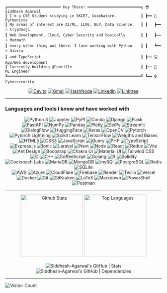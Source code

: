 ```plaintext
╔════════════════════════ Hey There! ════════════════════════╗ 😎 Siddhesh Agarwal
║ I'm a CSE Student studying in SKCET, Coimbatore.           ║ ┣━━ 🐍 Pythonista
║ My areas of interest are AI/ML, LLMs, NLP, Data Science,   ║ ┃   ┣━━ ⭐ Cryptmoji
║ Web Development, Cloud, Cyber Security and basically       ║ ┃   ┣━━ ⭐ Matmath
║ every other thing out there. I love working with Python    ║ ┃   ┗━━ ⭐ Sierra
║ and TypeScript.                                            ║ ┣━━ 💻 App/Web development
║ Currently building @Centille                               ║ ┣━━ 🤖 ML Engineer
╚════════════════════════════════════════════════════════════╝ ┗━━ 🔒 Cybersecurity
```

<!-- ![Typing SVG](https://readme-typing-svg.demolab.com/?duration=4000&&center=true&&lines=I+am+a+Frontend+Developer;I+am+a+Backend+Developer;I+am+a+ML+Engineer;I+am+a+DB+Administrator;I+am+a+DevOps+Engineer;I+am+a+Cloud+Architect) -->

<div align="center">
  <a href="https://dev.to/siddhesh_agarwal" target="_blank"><img alt="Dev.to" src="https://img.shields.io/badge/dev.to-0A0A0A?style=for-the-badge&logo=devdotto&logoColor=white"></a>
  <a href="mailto:siddhesh.agarwal@gmail.com" target="_blank"><img alt="Gmail" src="https://img.shields.io/badge/Gmail-D14836?style=for-the-badge&logo=gmail&logoColor=white"></a>
  <a href="https://siddhesh2003.hashnode.dev/" target="_blank"><img alt="HashNode" src="https://img.shields.io/badge/Hashnode-2962FF?style=for-the-badge&logo=hashnode&logoColor=white"></a>
  <a href="https://www.linkedin.com/in/siddhesh-agarwal/" target="_blank"><img alt="LinkedIn" src="https://img.shields.io/badge/LinkedIn-0077B5?style=for-the-badge&logo=linkedin&logoColor=white"></a>
  <a href="https://linktr.ee/Siddhesh_Agarwal"><img alt="Linktree" src="https://img.shields.io/badge/linktree-39E09B?style=for-the-badge&logo=linktree&logoColor=white"></a>
</div>
<hr>

### Languages and tools I know and have worked with

<div align="center">
  <img alt="Python 3" src="https://img.shields.io/badge/Python-37709F?style=for-the-badge&logo=python&logoColor=white" />
  <img alt="Jupyter" src="https://img.shields.io/badge/Jupyter-F37626.svg?&style=for-the-badge&logo=Jupyter&logoColor=white" />
  <img alt="PyPI" src="https://img.shields.io/badge/pypi-3775A9?style=for-the-badge&logo=pypi&logoColor=white" />
  <img alt="Conda" src="https://img.shields.io/badge/conda-342B029.svg?&style=for-the-badge&logo=anaconda&logoColor=white" />
  <img alt="Django" src="https://img.shields.io/badge/Django-092E20?style=for-the-badge&logo=django&logoColor=white" />
  <img alt="Flask" src="https://img.shields.io/badge/Flask-000000?style=for-the-badge&logo=flask&logoColor=white" />
  <br>
  <img alt="FastAPI" src="https://img.shields.io/badge/fastapi-109989?style=for-the-badge&logo=FASTAPI&logoColor=white" />
  <img alt="NumPy"src="https://img.shields.io/badge/Numpy-777BB4?style=for-the-badge&logo=numpy&logoColor=white" />
  <img alt="Pandas" src="https://img.shields.io/badge/Pandas-2C2D72?style=for-the-badge&logo=pandas&logoColor=white" />
  <img alt="Plotly" src="https://img.shields.io/badge/Plotly-239120?style=for-the-badge&logo=plotly&logoColor=white" />
  <img alt="SciPy" src="https://img.shields.io/badge/SciPy-654FF0?style=for-the-badge&logo=SciPy&logoColor=white" />
  <img alt="Streamlit" src="https://img.shields.io/badge/Streamlit-FF4B4B?style=for-the-badge&logo=Streamlit&logoColor=white" />
  <br>
  <img alt="DialogFlow" src="https://img.shields.io/badge/dialogflow-FF9800?style=for-the-badge&logo=dialogflow&logoColor=white" />
  <img alt="HuggingFace" src="https://tinyurl.com/2p9ft7xf" />
  <img alt="Keras" src="https://img.shields.io/badge/Keras-D00000?style=for-the-badge&logo=Keras&logoColor=white" />
  <img alt="OpenCV" src="https://img.shields.io/badge/OpenCV-27338e?style=for-the-badge&logo=OpenCV&logoColor=white" />
  <img alt="Pytorch" src="https://img.shields.io/badge/PyTorch-EE4C2C?style=for-the-badge&logo=PyTorch&logoColor=white" />
  <img alt="Pytorch Lightning" src="https://img.shields.io/badge/PyTorch Lightning-792EE5?style=for-the-badge&logo=PyTorch Lightning&logoColor=white" />
  <img alt="Scikit Learn" src="https://img.shields.io/badge/scikit_learn-F7931E?style=for-the-badge&logo=scikit-learn&logoColor=white" />
  <img alt="TensorFlow" src="https://img.shields.io/badge/TensorFlow-FF6F00?style=for-the-badge&logo=tensorflow&logoColor=white" />
  <img alt="Weigths and Biases" src="https://img.shields.io/badge/Weights_&_Biases-FFBE00?style=for-the-badge&logo=WeightsAndBiases&logoColor=white" />
  <br>
  <img alt="HTML5" src="https://img.shields.io/badge/HTML5-E34F26?style=for-the-badge&logo=html5&logoColor=white" />
  <img alt="CSS3" src="https://img.shields.io/badge/CSS3-1572B6?style=for-the-badge&logo=css3&logoColor=white" />
  <img alt="JavaScript" src="https://img.shields.io/badge/JavaScript-323330?style=for-the-badge&logo=javascript&logoColor=F7DF1E" />
  <img alt="jQuery" src="https://img.shields.io/badge/jQuery-0769AD?style=for-the-badge&logo=jquery&logoColor=white" />
  <img alt="PHP" src="https://img.shields.io/badge/PHP-777BB4?style=for-the-badge&logo=php&logoColor=white" />
  <img alt="TypeScript" src="https://img.shields.io/badge/TypeScript-007ACC?style=for-the-badge&logo=typescript&logoColor=white" />
  <br>
  <img alt="Express.js" src="https://img.shields.io/badge/Express.js-000000?style=for-the-badge&logo=express&logoColor=white" />
  <img alt="Ionic" src="https://img.shields.io/badge/Ionic-3880FF?style=for-the-badge&logo=ionic&logoColor=white" />
  <img alt="Laravel" src="https://img.shields.io/badge/Laravel-FF2D20?style=for-the-badge&logo=laravel&logoColor=white" />
  <img alt="Next" src="https://img.shields.io/badge/next%20js-000000?style=for-the-badge&logo=nextdotjs&logoColor=white" />
  <img alt="Node" src="https://img.shields.io/badge/Node.js-339933?style=for-the-badge&logo=nodedotjs&logoColor=white" />
  <img alt="React" src="https://img.shields.io/badge/React-20232A?style=for-the-badge&logo=react&logoColor=61DAFB" />
  <img alt="Redux" src="https://img.shields.io/badge/Redux-593D88?style=for-the-badge&logo=redux&logoColor=white" />
  <img alt="Vite" src="https://img.shields.io/badge/Vite-B73BFE?style=for-the-badge&logo=vite&logoColor=FFD62E" />
  <br>
  <img alt="Ant Design" src="https://img.shields.io/badge/Ant%20Design-1890FF?style=for-the-badge&logo=antdesign&logoColor=white" />
  <img alt="Bootstrap" src="https://img.shields.io/badge/Bootstrap-563D7C?style=for-the-badge&logo=bootstrap&logoColor=white" />
  <img alt="Chakra UI" src="https://img.shields.io/badge/Chakra--UI-319795?style=for-the-badge&logo=chakra-ui&logoColor=white" />
  <img alt="Material UI" src="https://img.shields.io/badge/Material%20UI-007FFF?style=for-the-badge&logo=mui&logoColor=white" />
  <img alt="Tailwind CSS" src="https://img.shields.io/badge/Tailwind_CSS-38B2AC?style=for-the-badge&logo=tailwind-css&logoColor=white" />
  <br>
  <img alt="C" src="https://img.shields.io/badge/C-00599C?style=for-the-badge&logo=c&logoColor=white" />
  <img alt="C++" src="https://img.shields.io/badge/C%2B%2B-00599C?style=for-the-badge&logo=c%2B%2B&logoColor=white" />
  <img alt="CoffeeScript" src="https://img.shields.io/badge/CoffeeScript-2F2625?style=for-the-badge&logo=CoffeeScript&logoColor=white" />
  <img alt="Golang" src="https://img.shields.io/badge/Go-00ADD8?style=for-the-badge&logo=go&logoColor=white" />
  <img alt="R" src="https://img.shields.io/badge/R-276DC3?style=for-the-badge&logo=r&logoColor=white" />
  <img alt="Solidity" src="https://img.shields.io/badge/Solidity-e6e6e6?style=for-the-badge&logo=solidity&logoColor=black" />
  <br>
  <img alt="Cockroach Labs" src="https://img.shields.io/badge/Cockroach%20Labs-6933FF?style=for-the-badge&logo=Cockroach%20Labs&logoColor=white" />
  <img alt="MariaDB" src="https://img.shields.io/badge/MariaDB-003545?style=for-the-badge&logo=mariadb&logoColor=white" />
  <img alt="MongoDB" src="https://img.shields.io/badge/MongoDB-4EA94B?style=for-the-badge&logo=mongodb&logoColor=white" />
  <img alt="mySQl" src="https://img.shields.io/badge/MySQL-4375cc?&style=for-the-badge&logo=mysql&logoColor=white" />
  <img alt="PostgreSQL" src="https://img.shields.io/badge/PostgreSQL-316192?style=for-the-badge&logo=postgresql&logoColor=white" />
  <img alt="Redis" src="https://img.shields.io/badge/redis-%23DD0031.svg?&style=for-the-badge&logo=redis&logoColor=white" />
  <img alt="SQLite" src="https://img.shields.io/badge/SQLite-07405E?style=for-the-badge&logo=sqlite&logoColor=white" />
  <br>
  <img alt="AWS" src="https://img.shields.io/badge/Amazon_AWS-FF9900?style=for-the-badge&logo=amazonaws&logoColor=white" />
  <img alt="Azure" src="https://img.shields.io/badge/microsoft%20azure-0089D6?style=for-the-badge&logo=microsoft-azure&logoColor=white" />
  <img alt="CloudFlare" src="https://img.shields.io/badge/Cloudflare-F38020?style=for-the-badge&logo=Cloudflare&logoColor=white" />
  <img alt="Firebase" src="https://img.shields.io/badge/firebase-ffca28?style=for-the-badge&logo=firebase&logoColor=black" />
  <img alt="Render" src="https://img.shields.io/badge/Render-46E3B7?style=for-the-badge&logo=render&logoColor=white" />
  <img alt="Twilio" src="https://img.shields.io/badge/Twilio-F22F46?style=for-the-badge&logo=Twilio&logoColor=white" />
  <img alt="Vercel" src="https://img.shields.io/badge/Vercel-000000?style=for-the-badge&logo=vercel&logoColor=white" />
  <br>
  <img alt="Docker" src="https://img.shields.io/badge/Docker-2CA5E0?style=for-the-badge&logo=docker&logoColor=white" />
  <img alt="Git" src="https://img.shields.io/badge/Git-f05030?&style=for-the-badge&logo=git&logoColor=white" />
  <img alt="GitKraken" src="https://img.shields.io/badge/GitKraken-179287?style=for-the-badge&logo=GitKraken&logoColor=white" />
  <img alt="LaTeX" src="https://img.shields.io/badge/LaTeX-47A141?style=for-the-badge&logo=LaTeX&logoColor=white" />
  <img alt="Markdown" src="https://img.shields.io/badge/-Markdown-0d1017?style=for-the-badge&logo=Markdown&logoColor=white" />
  <img alt="PowerShell" src="https://img.shields.io/badge/powershell-5391FE?style=for-the-badge&logo=powershell&logoColor=white" />
  <img alt="Postman" src="https://img.shields.io/badge/Postman-FF6C37?style=for-the-badge&logo=Postman&logoColor=white" />
</div>

___

<div align="center">
  <img alt="Github Stats" src="https://github-readme-stats.vercel.app/api?username=Siddhesh-Agarwal&show_icons=true&include_all_commits=true&count_private=true&theme=onedark&bg_color=282c34&hide_border=true&disable_animations=true" height="200" />
  <img alt="Top Languages" src="https://github-readme-stats.vercel.app/api/top-langs/?username=Siddhesh-Agarwal&langs_count=10&layout=compact&theme=onedark&bg_color=282c34&hide_border=true&disable_animations=true" height="200" />
</div>
<br />
<!-- <div align="center">
  <img alt="Profile Trophy" src="https://github-profile-trophy.vercel.app/?username=Siddhesh-Agarwal&column=6&theme=onedark&no-frame=true" />
</div> -->

<div align="center">
  <img alt="Siddhesh-Agarwal's GitHub | Stats" src="https://stats.quine.sh/Siddhesh-Agarwal/github?theme=dark" />
  <img alt="Siddhesh-Agarwal's GitHub | Dependencies" src="https://stats.quine.sh/Siddhesh-Agarwal/dependencies?theme=dark" />
</div>

___

<!-- [![@siddheshagarwal's Holopin board](https://holopin.me/siddheshagarwal)](https://holopin.io/@siddheshagarwal) -->

<img alt="Visitor Count" src="https://profile-counter.glitch.me/Siddhesh-Agarwal/count.svg">
